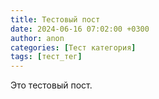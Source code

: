 ```yaml
---
title: Тестовый пост
date: 2024-06-16 07:02:00 +0300
author: anon
categories: [Тест категория]
tags: [тест_тег]
---
```


Это тестовый пост.